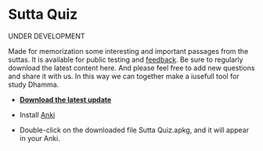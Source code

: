 # Sutta Quiz

UNDER DEVELOPMENT

Made for memorization some interesting and important passages from the suttas. It is available for public testing and [feedback](https://docs.google.com/forms/d/e/1FAIpQLSeA7LgF9KnCGWw1_HysqKpgD4eg4Hjo3ZFG7GcL53nsIETDCw/viewform). Be sure to regularly download the latest content here. And please feel free to add new questions and share it with us. In this way we can together make a iusefull tool for study Dhamma.

- **[Download the latest update](https://github.com/sasanarakkha/study-tools/raw/main/Anki_Decks/Sutta_Quiz/Sutta%20Quiz.apkg)**

- Install [Anki](https://apps.ankiweb.net/)

- Double-click on the downloaded file Sutta Quiz.apkg, and it will appear in your Anki.


